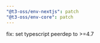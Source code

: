 ```yaml
---
"@t3-oss/env-nextjs": patch
"@t3-oss/env-core": patch
---
```


fix: set typescript peerdep to >=4.7
